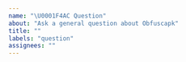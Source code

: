 ```yaml
---
name: "\U0001F4AC Question"
about: "Ask a general question about Obfuscapk"
title: ""
labels: "question"
assignees: ""
---
```


<!--
Thank you for your interest in Obfuscapk.

You can use this issue for anything other than bug reports and feature requests. Please provide as much information as needed to help us answer your question(s).
-->
